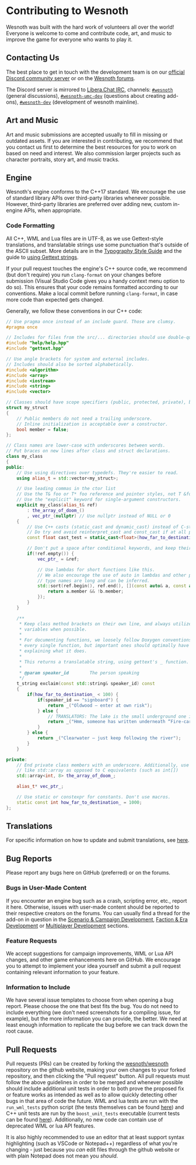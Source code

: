 # Contributing to Wesnoth

Wesnoth was built with the hard work of volunteers all over the world! Everyone is welcome to come and contribute code, art, and music to improve the game for everyone who wants to play it.

## Contacting Us

The best place to get in touch with the development team is on our [official Discord community server](https://discord.gg/battleforwesnoth) or on the [Wesnoth forums](https://forums.wesnoth.org/).

The Discord server is mirrored to [Libera.Chat IRC](https://libera.chat), channels: [`#wesnoth`](https://web.libera.chat/#wesnoth) (general discussions), [`#wesnoth-umc-dev`](https://web.libera.chat/#wesnoth-umc-dev) (questions about creating add-ons), [`#wesnoth-dev`](https://web.libera.chat/#wesnoth-dev) (development of wesnoth mainline).

## Art and Music

Art and music submissions are accepted usually to fill in missing or outdated assets. If you are interested in contributing, we recommend that you contact us first to determine the best resources for you to work on based on need and interest. We also commission larger projects such as character portraits, story art, and music tracks.

## Engine

Wesnoth's engine conforms to the C++17 standard. We encourage the use of standard library APIs over third-party libraries whenever possible. However, third-party libraries are preferred over adding new, custom in-engine APIs, when appropriate.

### Code Formatting

All C++, WML and Lua files are in UTF-8, as we use Gettext-style translations, and translatable strings use some punctuation that's outside of the ASCII subset. More details are in the [Typography Style Guide](https://wiki.wesnoth.org/Typography_Style_Guide) and the guide to [using Gettext strings](https://wiki.wesnoth.org/GettextForWesnothDevelopers).

If your pull request touches the engine's C++ source code, we recommend (but don't require) you run `clang-format` on your changes before submission (Visual Studio Code gives you a handy context menu option to do so). This ensures that your code remains formatted according to our conventions. Make a local commit before running `clang-format`, in case more code than expected gets changed.

Generally, we follow these conventions in our C++ code:

```cpp
// Use pragma once instead of an include guard. Those are clumsy.
#pragma once

// Includes for files from the src/... directories should use double-quotes.
#include "help/help.hpp"
#include "gettext.hpp"

// Use angle brackets for system and external includes.
// Includes should also be sorted alphabetically.
#include <algorithm>
#include <array>
#include <iostream>
#include <string>
#include <vector>

// Classes should have scope specifiers (public, protected, private), but structs can omit them.
struct my_struct
{
    // Public members do not need a trailing underscore.
    // Inline initialization is acceptable over a constructor.
    bool member = false;
};

// Class names are lower-case with underscores between words.
// Put braces on new lines after class and struct declarations.
class my_class
{
public:
    // Use using directives over typedefs. They're easier to read.
    using alias_t = std::vector<my_struct>;

    // Use leading commas in the ctor list
    // Use the T& foo or T* foo reference and pointer styles, not T &foo or T *foo.
    // Use the "explicit" keyword for single-argument constructors.
    explicit my_class(alias_t& ref)
        : the_array_of_doom_()
        , vec_ptr_(nullptr) // Use nullptr instead of NULL or 0
    {
        // Use C++ casts (static_cast and dynamic_cast) instead of C-style casts.
        // Do try and avoid reinterpret_cast and const_cast if at all possible.
        const float cast_test = static_cast<float>(how_far_to_destination_);

        // Don't put a space after conditional keywords, and keep their opening brackets on the same line.
        if(!ref.empty()) {
            vec_ptr_ = &ref;

            // Use lambdas for short functions like this.
            // We also encourage the use of auto in lambdas and other places where
            // type names are long and can be inferred.
            std::sort(ref.begin(), ref.end(), [](const auto& a, const auto& b) {
                return a.member && !b.member;
            });
        }
    }

    /**
     * Keep class method brackets on their own line, and always utilize const for methods and
     * variables when possible.
     *
     * For documenting functions, we loosely follow Doxygen conventions. You don't need to document
     * every single function, but important ones should optimally have at least a one-line comment
     * explaining what it does.
     *
     * This returns a translatable string, using gettext's _ function.
     *
     * @param speaker_id        The person speaking
     */
    t_string exclaim(const std::string& speaker_id) const
    {
        if(how_far_to_destination_ < 100) {
            if(speaker_id == "signboard") {
                return _("Oldwood — enter at own risk");
            } else {
                // TRANSLATORS: The lake is the small underground one in S06 Temple in the Deep
                return _("Hmm, someone has written underneath “Fire-carrying trespassers will be thrown in the lake.”");
            }
        } else {
            return _("Clearwater — just keep following the river");
        }
    }

private:
    // End private class members with an underscore. Additionally, use C++ standard
    // like std::array as opposed to C equivalents (such as int[])
    std::array<int, 8> the_array_of_doom_;

    alias_t* vec_ptr_;

    // Use static or constexpr for constants. Don't use macros.
    static const int how_far_to_destination_ = 1000;
};
```

## Translations
For specific information on how to update and submit translations, see [here](https://wiki.wesnoth.org/WesnothTranslationsHowTo).

## Bug Reports

Please report any bugs here on GitHub (preferred) or on the forums.

### Bugs in User-Made Content

If you encounter an engine bug such as a crash, scripting error, etc., report it here. Otherwise, issues with user-made content should be reported to their respective creators on the forums. You can usually find a thread for the add-on in question in the [Scenario & Campaign Development](http://www.wesnoth.org/forum/viewforum.php?f=8), [Faction & Era Development](http://www.wesnoth.org/forum/viewforum.php?f=19) or [Multiplayer Development](http://www.wesnoth.org/forum/viewforum.php?f=15) sections.

### Feature Requests

We accept suggestions for campaign improvements, WML or Lua API changes, and other game enhancements here on GitHub. We encourage you to attempt to implement your idea yourself and submit a pull request containing relevant information to your feature.

### Information to Include

We have several issue templates to choose from when opening a bug report. Please choose the one that best fits the bug. You do not need to include everything (we don't need screenshots for a compiling issue, for example), but the more information you can provide, the better. We need at least enough information to replicate the bug before we can track down the root cause.

## Pull Requests

Pull requests (PRs) can be created by forking the [wesnoth/wesnoth](https://github.com/wesnoth/wesnoth) repository on the github website, making your own changes to your forked repository, and then clicking the "Pull request" button.  All pull requests must follow the above guidelines in order to be merged and whenever possible should include additional unit tests in order to both prove the proposed fix or feature works as intended as well as to allow quickly detecting other bugs in that area of code the future.  WML and lua tests are run with the `run_wml_tests` python script (the tests themselves can be found [here](https://github.com/wesnoth/wesnoth/tree/master/data/test/test)) and C++ unit tests are run by the `boost_unit_tests` executable (current tests can be found [here](https://github.com/wesnoth/wesnoth/tree/master/src/tests)). Additionally, no new code can contain use of deprecated WML or lua API features.

It is also highly recommended to use an editor that at least support syntax highlighting (such as VSCode or Notepad++) regardless of what you're changing - just because you *can* edit files through the github website or with plain Notepad does not mean you *should*.
